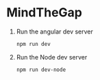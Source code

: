 # MindTheGap

1. Run the angular dev server
   ```bash
   npm run dev
   ```
2. Run the Node dev server
   ```bash
   npm run dev-node
   ```